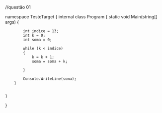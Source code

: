 //questão 01 

namespace TesteTarget
{
    internal class Program
    {
        static void Main(string[] args)
        {

            int indice = 13;
            int k = 0; 
            int soma = 0;
            
            while (k < indice)
            {
                k = k + 1;
                soma = soma + k;

            }

            Console.WriteLine(soma);
        }
        

    }
}
